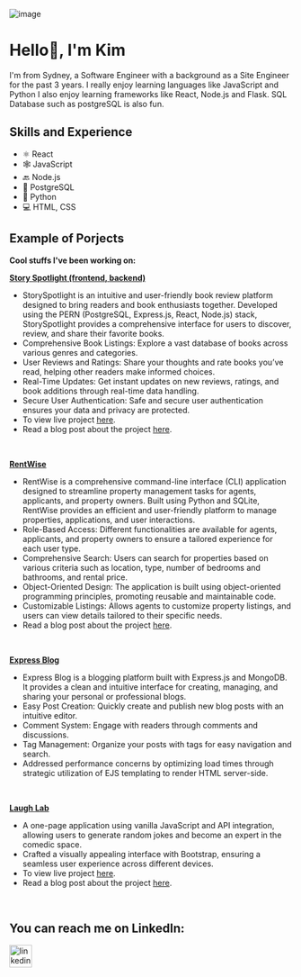 ![image](https://github.com/KimSengThai/KimSengThai/assets/148199726/33172ae1-1bc8-49f9-b8df-a7857bc8a560)


# Hello👋, I'm Kim
I'm from Sydney, a Software Engineer with a background as a Site Engineer for the past 3 years. I really enjoy learning languages like JavaScript and Python I also enjoy learning frameworks like React, Node.js and Flask. SQL Database such as postgreSQL is also fun.

## Skills and Experience
* ⚛ React
* 🕸 JavaScript
* 🔙 Node.js
* 📅 PostgreSQL
* 🐍 Python
* 💻 HTML, CSS

## Example of Porjects

**Cool stuffs I've been working on:**

**[Story Spotlight (frontend, ](https://github.com/KimSengThai/StorySpotlight-Frontend) [backend)](https://github.com/KimSengThai/StorySpotlight-Backend)**
- StorySpotlight is an intuitive and user-friendly book review platform designed to bring readers and book enthusiasts together. Developed using the PERN (PostgreSQL, Express.js, React, Node.js) stack, StorySpotlight provides a comprehensive interface for users to discover, review, and share their favorite books.
- Comprehensive Book Listings: Explore a vast database of books across various genres and categories.
- User Reviews and Ratings: Share your thoughts and rate books you’ve read, helping other readers make informed choices.
- Real-Time Updates: Get instant updates on new reviews, ratings, and book additions through real-time data handling.
- Secure User Authentication: Safe and secure user authentication ensures your data and privacy are protected.
- To view live project [here](https://storyspotlight-frontend.onrender.com/).
- Read a blog post about the project [here](https://medium.com/@tksthebest3/storyspotlight-my-full-stack-project-a41504bbd929).
<br>

**[RentWise](https://github.com/KimSengThai/RentWise)**
- RentWise is a comprehensive command-line interface (CLI) application designed to streamline property management tasks for agents, applicants, and property owners. Built using Python and SQLite, RentWise provides an efficient and user-friendly platform to manage properties, applications, and user interactions.
- Role-Based Access: Different functionalities are available for agents, applicants, and property owners to ensure a tailored experience for each user type.
- Comprehensive Search: Users can search for properties based on various criteria such as location, type, number of bedrooms and bathrooms, and rental price.
- Object-Oriented Design: The application is built using object-oriented programming principles, promoting reusable and maintainable code.
- Customizable Listings: Allows agents to customize property listings, and users can view details tailored to their specific needs.
- Read a blog post about the project [here](https://medium.com/@tksthebest3/learning-python-cli-development-rentwise-25174e29786c).
<br>

**[Express Blog](https://github.com/KimSengThai/Express-Blog)**
- Express Blog is a blogging platform built with Express.js and MongoDB. It provides a clean and intuitive interface for creating, managing, and sharing your personal or professional blogs.
- Easy Post Creation: Quickly create and publish new blog posts with an intuitive editor.
- Comment System: Engage with readers through comments and discussions.
- Tag Management: Organize your posts with tags for easy navigation and search.
- Addressed performance concerns by optimizing load times through strategic utilization of EJS templating to render HTML server-side.
<br>

**[Laugh Lab](https://github.com/KimSengThai/Laugh-Lab)**
- A one-page application using vanilla JavaScript and API integration, allowing users to generate random jokes and become an expert in the comedic space.
- Crafted a visually appealing interface with Bootstrap, ensuring a seamless user experience across different devices.
- To view live project [here](https://jokefrontendapi.netlify.app/).
- Read a blog post about the project [here](https://medium.com/p/49d838725816).
<br>



## You can reach me on LinkedIn:
[<img src='https://cdn.jsdelivr.net/npm/simple-icons@3.0.1/icons/linkedin.svg' alt='linkedin' height='40'>](https://www.linkedin.com/in/kimseng-thai/)  
